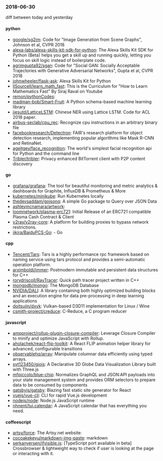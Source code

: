 ### 2018-06-30
diff between today and yesterday

#### python
* [google/sg2im](https://github.com/google/sg2im): Code for "Image Generation from Scene Graphs", Johnson et al, CVPR 2018
* [alexa-labs/alexa-skills-kit-sdk-for-python](https://github.com/alexa-labs/alexa-skills-kit-sdk-for-python): The Alexa Skills Kit SDK for Python (Beta) helps you get a skill up and running quickly, letting you focus on skill logic instead of boilerplate code.
* [agrimgupta92/sgan](https://github.com/agrimgupta92/sgan): Code for "Social GAN: Socially Acceptable Trajectories with Generative Adversarial Networks", Gupta et al, CVPR 2018
* [johnwheeler/flask-ask](https://github.com/johnwheeler/flask-ask): Alexa Skills Kit for Python
* [llSourcell/learn_math_fast](https://github.com/llSourcell/learn_math_fast): This is the Curriculum for "How to Learn Mathematics Fast" By Siraj Raval on Youtube
* [remon/pythonCodes](https://github.com/remon/pythonCodes): 
* [madman-bob/Smart-Fruit](https://github.com/madman-bob/Smart-Fruit): A Python schema-based machine learning library
* [jiesutd/LatticeLSTM](https://github.com/jiesutd/LatticeLSTM): Chinese NER using Lattice LSTM. Code for ACL 2018 paper.
* [airbus-seclab/cpu_rec](https://github.com/airbus-seclab/cpu_rec): Recognize cpu instructions in an arbitrary binary file
* [facebookresearch/Detectron](https://github.com/facebookresearch/Detectron): FAIR's research platform for object detection research, implementing popular algorithms like Mask R-CNN and RetinaNet.
* [ageitgey/face_recognition](https://github.com/ageitgey/face_recognition): The world's simplest facial recognition api for Python and the command line
* [Tribler/tribler](https://github.com/Tribler/tribler): Privacy enhanced BitTorrent client with P2P content discovery

#### go
* [grafana/grafana](https://github.com/grafana/grafana): The tool for beautiful monitoring and metric analytics & dashboards for Graphite, InfluxDB & Prometheus & More
* [kubernetes/minikube](https://github.com/kubernetes/minikube): Run Kubernetes locally
* [thedevsaddam/gojsonq](https://github.com/thedevsaddam/gojsonq): A simple Go package to Query over JSON Data
* [ashleymcnamara/artwork](https://github.com/ashleymcnamara/artwork): 
* [loomnetwork/plasma-erc721](https://github.com/loomnetwork/plasma-erc721): Initial Release of an ERC721 compatible Plasma Cash Contract & Client
* [v2ray/v2ray-core](https://github.com/v2ray/v2ray-core): A platform for building proxies to bypass network restrictions.
* [iikira/BaiduPCS-Go](https://github.com/iikira/BaiduPCS-Go):  - Go

#### cpp
* [Tencent/Tars](https://github.com/Tencent/Tars): Tars is a highly performance rpc framework based on naming service using tars protocol and provides a semi-automatic operation platform.
* [arximboldi/immer](https://github.com/arximboldi/immer): Postmodern immutable and persistent data structures for C++
* [rorydriscoll/RayTracer](https://github.com/rorydriscoll/RayTracer): Quick path tracer project written in C++
* [mongodb/mongo](https://github.com/mongodb/mongo): The MongoDB Database
* [NVIDIA/DALI](https://github.com/NVIDIA/DALI): A library containing both highly optimized building blocks and an execution engine for data pre-processing in deep learning applications
* [doitsujin/dxvk](https://github.com/doitsujin/dxvk): Vulkan-based D3D11 implementation for Linux / Wine
* [csmith-project/creduce](https://github.com/csmith-project/creduce): C-Reduce, a C program reducer

#### javascript
* [ampproject/rollup-plugin-closure-compiler](https://github.com/ampproject/rollup-plugin-closure-compiler): Leverage Closure Compiler to minify and optimize JavaScript with Rollup.
* [aholachek/react-flip-toolkit](https://github.com/aholachek/react-flip-toolkit): A React FLIP animation helper library for advanced, configurable transitions
* [observablehq/array](https://github.com/observablehq/array): Manipulate columnar data efficiently using typed arrays.
* [syt123450/giojs](https://github.com/syt123450/giojs):   A Declarative 3D Globe Data Visualization Library built with Three.js
* [mfpiccolo/blue-chip](https://github.com/mfpiccolo/blue-chip): Normalizes GraphQL and JSON:API payloads into your state management system and provides ORM selectors to prepare data to be consumed by components
* [gatsbyjs/gatsby](https://github.com/gatsbyjs/gatsby):  Blazing fast static site generator for React
* [vuejs/vue-cli](https://github.com/vuejs/vue-cli):  CLI for rapid Vue.js development
* [nodejs/node](https://github.com/nodejs/node): Node.js JavaScript runtime 
* [nhnent/tui.calendar](https://github.com/nhnent/tui.calendar): A JavaScript calendar that has everything you need.

#### coffeescript
* [artsy/force](https://github.com/artsy/force): The Artsy.net website:
* [cocoakekeyu/markdown-img-paste](https://github.com/cocoakekeyu/markdown-img-paste): markdown
* [serkanyersen/ifvisible.js](https://github.com/serkanyersen/ifvisible.js): [TypeScript port available in beta] Crossbrowser & lightweight way to check if user is looking at the page or interacting with it.
